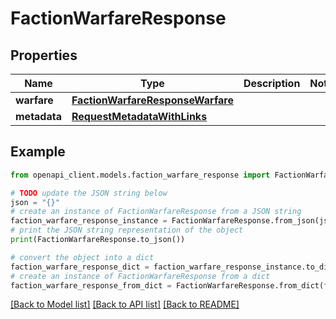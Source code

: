 # FactionWarfareResponse


## Properties

Name | Type | Description | Notes
------------ | ------------- | ------------- | -------------
**warfare** | [**FactionWarfareResponseWarfare**](FactionWarfareResponseWarfare.md) |  | 
**metadata** | [**RequestMetadataWithLinks**](RequestMetadataWithLinks.md) |  | 

## Example

```python
from openapi_client.models.faction_warfare_response import FactionWarfareResponse

# TODO update the JSON string below
json = "{}"
# create an instance of FactionWarfareResponse from a JSON string
faction_warfare_response_instance = FactionWarfareResponse.from_json(json)
# print the JSON string representation of the object
print(FactionWarfareResponse.to_json())

# convert the object into a dict
faction_warfare_response_dict = faction_warfare_response_instance.to_dict()
# create an instance of FactionWarfareResponse from a dict
faction_warfare_response_from_dict = FactionWarfareResponse.from_dict(faction_warfare_response_dict)
```
[[Back to Model list]](../README.md#documentation-for-models) [[Back to API list]](../README.md#documentation-for-api-endpoints) [[Back to README]](../README.md)


